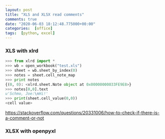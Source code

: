 ```yaml
---
layout: post
title: "XLS and XLSX read comments"
comments: true
date: "2020-06-03 18:12:48.775000+00:00"
categories:  [office]
tags:  [python, excel]
---
```





### XLS with xlrd
```python
>>> from xlrd import *
>>> wb = open_workbook("test.xls")
>>> sheet = wb.sheet_by_index(0)
>>> notes = sheet.cell_note_map
>>> print notes
{(0, 0): <xlrd.sheet.Note object at 0x00000000033FE9E8>}
>>> notes[0,0].text
u'Schmo, Joe:\nHi!'
>>> print(sheet.cell_value(0,0))
<cell value>
```

https://stackoverflow.com/questions/20331006/how-to-check-if-there-is-a-comment-or-not


### XLSX with openpyxl
```python
```